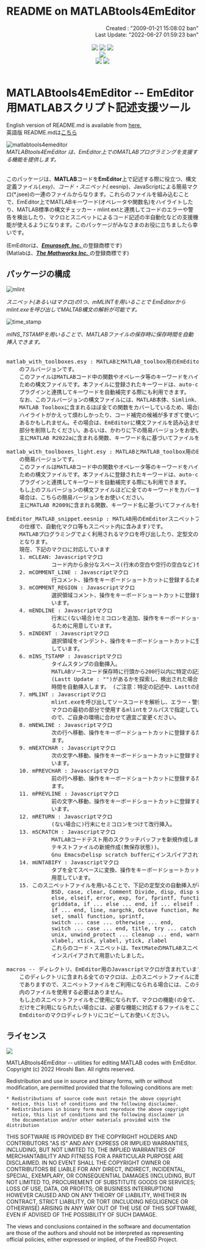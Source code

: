 # **README on MATLABtools4EmEditor**

<div align="right">
Created    : "2009-01-21 15:08:02 ban"<br>
Last Update: "2022-06-27 01:59:23 ban"
</div>

<br>
<div align="center">
<img src="https://img.shields.io/badge/LANGUAGE-MATLAB-brightgreen" />
<img src="https://img.shields.io/badge/EDITED%20BY-EmEditor-blue" />
<img src="https://img.shields.io/badge/LICENSE-BSD-red" /><br>
<img src="https://img.shields.io/badge/KEYWORDS-EmEditor,MATLAB,%20Macro,%20Syntax,%20Highlighting,%20Linter,%20-blue?style=social&logo=webauthn" /><br>
<img src="https://img.shields.io/badge/CONTACT-lightgrey" /> <img src="doc/images/ban_hiroshi_address.png" />
</div>
<br>

# **MATLABtools4EmEditor -- EmEditor用MATLABスクリプト記述支援ツール**

English version of README.md is available from [here.](https://github.com/hiroshiban/MATLABtools4EmEditor)  
英語版 README.mdは[こちら](https://github.com/hiroshiban/MATLABtools4EmEditor)  

![matlabtools4emeditor](doc/images/matlabtools4emeditor.png)  
*MATLABtools4EmEditor は、EmEditor上でのMATLABプログラミングを支援する機能を提供します。*  
<br>

このパッケージは、**MATLAB**コードを**EmEditor**上で記述する際に役立つ、構文定義ファイル(*.esy)、コード・スニペット(*.eesnip)、JavaScriptによる簡易マクロ(*.jsee)の一連のファイルからなります。これらのファイルを組み込むことで、EmEditor上でMATLABキーワード(オペレータや関数名)をハイライトしたり、MATLAB標準の構文チェッカー・mlint.extと連携してコードのエラーや警告を検出したり、マクロとスニペットによるコード記述の半自動化などの支援機能が使えるようになります。このパッケージがみなさまのお役に立ちましたら幸いです。

(EmEditorは、[***Emurasoft, Inc.*** ](https://www.emeditor.com/)の登録商標です)  
(Matlabは、[***The Mathworks Inc.*** ](https://www.mathworks.com/)の登録商標です)  


## **パッケージの構成**

![mlint](doc/images/mlint.gif)  

*スニペット(あるいはマクロ)の1つ、mMLINTを用いることで EmEditorからmlint.exeを呼び出してMALTAB構文の解析が可能です。*  

![time_stamp](doc/images/time_stamp.gif)  

*mINS_TSTAMPを用いることで、MATLABファイルの保存時に保存時間を自動挿入できます。*  
<br>
<pre>
matlab_with_toolboxes.esy : MATLABとMATLAB_toolbox用のEmEditor構文ファイル
    のフルバージョンです。
    このファイルはMATLABコード中の関数やオペレータ等のキーワードをハイライトする
    ための構文ファイルです。本ファイルに登録されたキーワードは、auto-completion
    プラグインと連携してキーワードを自動補完する際にも利用できます。
    なお、このフルバージョンの構文ファイルには、MATLAB本体、Simlink、および
    MATLAB Toolboxに含まれるほぼ全ての関数をカバーしているため、場合によっては
    ハイライトがかえって煩わしかったり、コード補完の候補が多すぎて使いづらいことが
    あるかもしれません。その場合は、EmEditorに構文ファイルを読み込ませる前に不要な
    部分を削除したください。あるいは、かわりに下の簡易バージョンをお使いください。
    主にMATLAB R2022aに含まれる関数、キーワード名に基づいてファイルを作成しています。

matlab_with_toolboxes_light.esy : MATLABとMATLAB_toolbox用のEmEditor構文ファイル
    の簡易バージョンです。
    このファイルはMATLABコード中の関数やオペレータ等のキーワードをハイライトする
    ための構文ファイルです。本ファイルに登録されたキーワードは、auto-completion
    プラグインと連携してキーワードを自動補完する際にも利用できます。
    もし上のフルバージョンの構文ファイルほどに全てのキーワードをカバーする必要がない
    場合は、こちらの簡易バージョンをお使いください。
    主にMATLAB R2009に含まれる関数、キーワード名に基づいてファイルを作成しています。

EmEditor_MATLAB_snippet.eesnip : MATLAB用のEmEditorスニペットファイル(EmEditor
    の仕様で、自動化マクロ等もスニペット内に含みます)です。
    MATLABプログラミングでよく利用されるマクロを呼び出したり、定型文の自動挿入が可能
    となります。
    現在、下記のマクロに対応しています
    1. mCLEAN: Javascriptマクロ
              コード内から余分なスペース(行末の空白や空行の空白など)を削除します。
    2. mCOMMENT_LINE : Javascriptマクロ
              行コメント、操作をキーボードショートカットに登録するために用意しています。
    3. mCOMMENT_REGION : Javascriptマクロ
              選択領域コメント、操作をキーボードショートカットに登録するために用意して
              います。
    4. mENDLINE : Javascriptマクロ
              行末に(ない場合)セミコロンを追加、操作をキーボードショートカットに登録す
              るために用意しています。
    5. mINDENT : Javascriptマクロ
              選択領域をインデント、操作をキーボードショートカットに登録するために用意
              しています。
    6. mINS_TSTAMP : Javascriptマクロ
              タイムスタンプの自動挿入。
              MATLABソースコード保存時に行頭から200行以内に特定の記述
              (Lastt Update : "")があるかを探索し、検出された場合にはその部位に保存
              時間を自動挿入します。 (ご注意：特定の記述中、Lasttの部分は実際にはLast)
    7. mMLINT : Javascriptマクロ
              mlint.exeを呼び出してソースコードを解析し、エラー・警告を表示します。
              マクロの最初の部分で使用するmlintをフルパスで指定している部分があります
              ので、ご自身の環境に合わせて適宜ご変更ください。
    8. mNEWLINE : Javascriptマクロ
              次の行へ移動、操作をキーボードショートカットに登録するために用意してい
              ます。
    9. mNEXTCHAR : Javascriptマクロ
              次の文字へ移動、操作をキーボードショートカットに登録するために用意して
              います。
    10. mPREVCHAR : Javascriptマクロ
              前の行へ移動、操作をキーボードショートカットに登録するために用意してい
              ます。
    11. mPREVLINE : Javascriptマクロ
              前の文字へ移動、操作をキーボードショートカットに登録するために用意して
              います。
    12. mRETURN : Javascriptマクロ
              (ない場合に)行末にセミコロンをつけて改行挿入。
    13. mSCRATCH : Javascriptマクロ
              MATLABコードテスト用のスクラッチバッファを新規作成します(MATLAB設定の
              テキストファイルの新規作成(無保存状態))。
              Gnu Emacsのelisp scratch bufferにインスパイアされて用意いたしました。
    14. mUNTABIFY : Javascriptマクロ
              タブを全てスペースに変換、操作をキーボードショートカットに登録するために
              用意しています。
    15. このスニペットファイルを用いることで、下記の定型文の自動挿入が可能となります。
              BSD, case, clear, Comment Divide, disp, disp sprintf, dlmwrite,
              else, elseif, error, exp, for, fprintf, function, get, GPL,
              griddata, if ... else ... end, if ... elseif ... end,
              if ... end, line, nargchk, Octave function, Revisions,
              set, small function, sprintf,
              switch ... case ... otherwise ... end,
              switch ... case ... end, title, try ... catch ... end,
              unix, unwind_protect ... cleanup ... end, warning, while,
              xlabel, xtick, ylabel, ytick, zlabel
              これらのコード・スニペットは、TextMateのMATLABスニペットに
              インスパイアされて用意いたしました。

macros -- ディレクトリ、EmEditor用のJavascriptマクロが含まれています。
    このディレクトリに含まれる全てのマクロは、上のスニペットファイルに既に組みこん
    でありますので、スニペットファイルをご利用になられる場合には、このディレクトリ
    内のファイルを使用する必要はありません。
    もし上のスニペットファイルをご使用になられず、マクロの機能(の全て、あるいは一部)
    だけをご利用になられたい場合には、必要な機能に対応するファイルをここから
    EmEditorのマクロディレクトリにコピーしてお使いください。
</pre>

## **ライセンス**  

<img src="https://img.shields.io/badge/LICENSE-BSD-red" /><br>

MATLABtools4EmEditor -- utilities for editing MATLAB codes with EmEditor. Copyright (c) 2022 Hiroshi Ban. All rights reserved.  

Redistribution and use in source and binary forms, with or without modification, are permitted provided that the following conditions are met:  

    * Redistributions of source code must retain the above copyright
      notice, this list of conditions and the following disclaimer.
    * Redistributions in binary form must reproduce the above copyright
      notice, this list of conditions and the following disclaimer in
      the documentation and/or other materials provided with the distribution

THIS SOFTWARE IS PROVIDED BY THE COPYRIGHT HOLDERS AND CONTRIBUTORS "AS IS" AND ANY EXPRESS OR IMPLIED WARRANTIES, INCLUDING, BUT NOT LIMITED TO, THE IMPLIED WARRANTIES OF MERCHANTABILITY AND FITNESS FOR A PARTICULAR PURPOSE ARE DISCLAIMED. IN NO EVENT SHALL THE COPYRIGHT OWNER OR CONTRIBUTORS BE LIABLE FOR ANY DIRECT, INDIRECT, INCIDENTAL, SPECIAL, EXEMPLARY, OR CONSEQUENTIAL DAMAGES (INCLUDING, BUT NOT LIMITED TO, PROCUREMENT OF SUBSTITUTE GOODS OR SERVICES; LOSS OF USE, DATA, OR PROFITS; OR BUSINESS INTERRUPTION) HOWEVER CAUSED AND ON ANY THEORY OF LIABILITY, WHETHER IN CONTRACT, STRICT LIABILITY, OR TORT (INCLUDING NEGLIGENCE OR OTHERWISE) ARISING IN ANY WAY OUT OF THE USE OF THIS SOFTWARE, EVEN IF ADVISED OF THE POSSIBILITY OF SUCH DAMAGE.  

The views and conclusions contained in the software and documentation are those of the authors and should not be interpreted as representing official policies, either expressed or implied, of the FreeBSD Project.  
